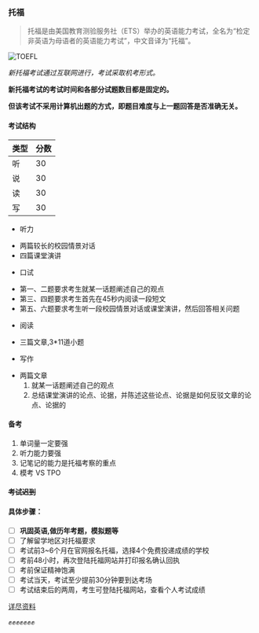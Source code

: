 ### 托福

>托福是由美国教育测验服务社（ETS）举办的英语能力考试，全名为“检定非英语为母语者的英语能力考试”，中文音译为“托福”。

![TOEFL](http://g.hiphotos.baidu.com/baike/c0%3Dbaike92%2C5%2C5%2C92%2C30/sign=60eebe8cb4003af359b7d4325443ad39/3ac79f3df8dcd100ec9ca6a4708b4710b9122f36.jpg)

_新托福考试通过互联网进行，考试采取机考形式。_

__新托福考试的考试时间和各部分试题数目都是固定的。__

**但该考试不采用计算机出题的方式，即题目难度与上一题回答是否准确无关。**

#### 考试结构

类型|分数|
----|----|
听|30
说|30
读|30
写|30

* 听力
 - 两篇较长的校园情景对话
 - 四篇课堂演讲
* 口试
 - 第一、二题要求考生就某一话题阐述自己的观点
 - 第三、四题要求考生首先在45秒内阅读一段短文
 - 第五、六题要求考生听一段校园情景对话或课堂演讲，然后回答相关问题
* 阅读
 - 三篇文章,3*11道小题
* 写作
 - 两篇文章
    1. 就某一话题阐述自己的观点
    2. 总结课堂演讲的论点、论据，并陈述这些论点、论据是如何反驳文章的论点、论据的

#### 备考
1. 单词量一定要强
1. 听力能力要强
1. 记笔记的能力是托福考察的重点
1. 模考 VS TPO

#### ~~考试迟到~~
#### 具体步骤：
- [ ] __巩固英语,做历年考题，模拟题等__
- [ ] 了解留学地区对托福要求
- [ ] 考试前3~6个月在官网报名托福，选择4个免费投递成绩的学校
- [ ] 考前48小时，再次登陆托福网站并打印报名确认回执
- [ ] 考前保证精神饱满
- [ ] 考试当天，考试至少提前30分钟要到达考场
- [ ] 考试结束后的两周，考生可登陆托福网站，查看个人考试成绩

[详尽资料](http://baike.baidu.com/link?url=T36to8nVJjLRD1nhg1V-uLnK3yhHFyp52AuhjTBkp1dsGADCXqrIdRj-N_TEvxWF1rFiLdQc0au-ij92mHff6q)

:fist::fist::fist::fist::fist::fist::fist:

 
